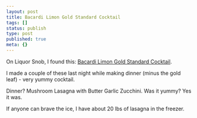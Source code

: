 ```yaml
---
layout: post
title: Bacardi Limon Gold Standard Cocktail
tags: []
status: publish
type: post
published: true
meta: {}
---
```

On Liquor Snob, I found this: <a href="http://www.liquorsnob.com/archives/2007/01/bacardi_limon_gold_standard_cocktail.php">Bacardi Limon Gold Standard Cocktail</a>.

I made a couple of these last night while making dinner (minus the gold leaf) - very yummy cocktail.  

Dinner?  Mushroom Lasagna with Butter Garlic Zucchini.  Was it yummy?  Yes it was.

If anyone can brave the ice, I have about 20 lbs of lasagna in the freezer.
